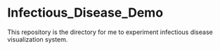# Infectious_Disease_Demo
This repository is the directory for me to experiment infectious disease visualization system.
